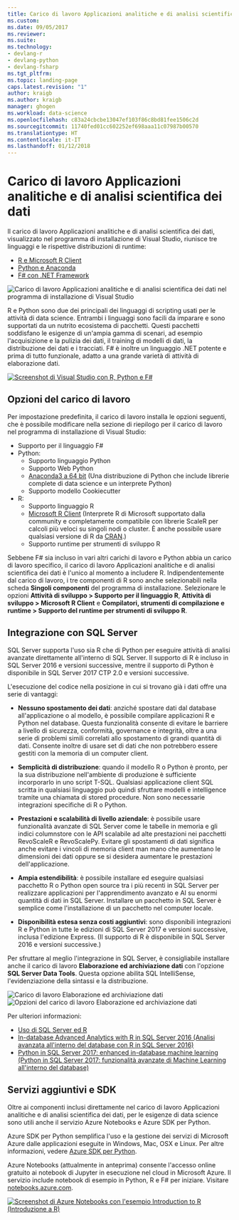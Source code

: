 ```yaml
---
title: Carico di lavoro Applicazioni analitiche e di analisi scientifica dei dati in Visual Studio | Microsoft Docs
ms.custom: 
ms.date: 09/05/2017
ms.reviewer: 
ms.suite: 
ms.technology:
- devlang-r
- devlang-python
- devlang-fsharp
ms.tgt_pltfrm: 
ms.topic: landing-page
caps.latest.revision: "1"
author: kraigb
ms.author: kraigb
manager: ghogen
ms.workload: data-science
ms.openlocfilehash: c83a24cbcbe13047ef103f86c8bd81fee1506c2d
ms.sourcegitcommit: 11740fed01cc602252ef698aaa11c07987b00570
ms.translationtype: HT
ms.contentlocale: it-IT
ms.lasthandoff: 01/12/2018
---
```

# <a name="data-science-and-analytical-applications-workload"></a>Carico di lavoro Applicazioni analitiche e di analisi scientifica dei dati

Il carico di lavoro Applicazioni analitiche e di analisi scientifica dei dati, visualizzato nel programma di installazione di Visual Studio, riunisce tre linguaggi e le rispettive distribuzioni di runtime:

- [R e Microsoft R Client](../rtvs/index.md)
- [Python e Anaconda](../python/python-in-visual-studio.md)
- [F# con .NET Framework](/dotnet/fsharp/)

![Carico di lavoro Applicazioni analitiche e di analisi scientifica dei dati nel programma di installazione di Visual Studio](media/data-science-workload.png)

R e Python sono due dei principali dei linguaggi di scripting usati per le attività di data science. Entrambi i linguaggi sono facili da imparare e sono supportati da un nutrito ecosistema di pacchetti. Questi pacchetti soddisfano le esigenze di un'ampia gamma di scenari, ad esempio l'acquisizione e la pulizia dei dati, il training di modelli di dati, la distribuzione dei dati e i tracciati. F# è inoltre un linguaggio .NET potente e prima di tutto funzionale, adatto a una grande varietà di attività di elaborazione dati.

<!--Note link on the image because this one is large -->
[![Screenshot di Visual Studio con R, Python e F#](media/data-science-workload-screens.png)](media/data-science-workload-screens.png)

## <a name="workload-options"></a>Opzioni del carico di lavoro

Per impostazione predefinita, il carico di lavoro installa le opzioni seguenti, che è possibile modificare nella sezione di riepilogo per il carico di lavoro nel programma di installazione di Visual Studio:

- Supporto per il linguaggio F#
- Python:
  - Supporto linguaggio Python
  - Supporto Web Python
  - [Anaconda3 a 64 bit](https://www.continuum.io) (Una distribuzione di Python che include librerie complete di data science e un interprete Python)
  - Supporto modello Cookiecutter
- R:
  - Supporto linguaggio R
  - [Microsoft R Client](/machine-learning-server/r-client/what-is-microsoft-r-client) (Interprete R di Microsoft supportato dalla community e completamente compatibile con librerie ScaleR per calcoli più veloci su singoli nodi o cluster. È anche possibile usare qualsiasi versione di R da [CRAN](https://cran.r-project.org/).)
  - Supporto runtime per strumenti di sviluppo R

Sebbene F# sia incluso in vari altri carichi di lavoro e Python abbia un carico di lavoro specifico, il carico di lavoro Applicazioni analitiche e di analisi scientifica dei dati è l'unico al momento a includere R. Indipendentemente dal carico di lavoro, i tre componenti di R sono anche selezionabili nella scheda **Singoli componenti** del programma di installazione. Selezionare le opzioni **Attività di sviluppo > Supporto per il linguaggio R**, **Attività di sviluppo > Microsoft R Client** e **Compilatori, strumenti di compilazione e runtime > Supporto del runtime per strumenti di sviluppo R**.

## <a name="sql-server-integration"></a>Integrazione con SQL Server

SQL Server supporta l'uso sia R che di Python per eseguire attività di analisi avanzate direttamente all'interno di SQL Server. Il supporto di R è incluso in SQL Server 2016 e versioni successive, mentre il supporto di Python è disponibile in SQL Server 2017 CTP 2.0 e versioni successive.

L'esecuzione del codice nella posizione in cui si trovano già i dati offre una serie di vantaggi:

- **Nessuno spostamento dei dati**: anziché spostare dati dal database all'applicazione o al modello, è possibile compilare applicazioni R e Python nel database. Questa funzionalità consente di evitare le barriere a livello di sicurezza, conformità, governance e integrità, oltre a una serie di problemi simili correlati allo spostamento di grandi quantità di dati. Consente inoltre di usare set di dati che non potrebbero essere gestiti con la memoria di un computer client.

- **Semplicità di distribuzione**: quando il modello R o Python è pronto, per la sua distribuzione nell'ambiente di produzione è sufficiente incorporarlo in uno script T-SQL. Qualsiasi applicazione client SQL scritta in qualsiasi linguaggio può quindi sfruttare modelli e intelligence tramite una chiamata di stored procedure. Non sono necessarie integrazioni specifiche di R o Python.

- **Prestazioni e scalabilità di livello aziendale**: è possibile usare funzionalità avanzate di SQL Server come le tabelle in memoria e gli indici columnstore con le API scalabile ad alte prestazioni nei pacchetti RevoScaleR e RevoScalePy. Evitare gli spostamenti di dati significa anche evitare i vincoli di memoria client man mano che aumentano le dimensioni dei dati oppure se si desidera aumentare le prestazioni dell'applicazione.

- **Ampia estendibilità**: è possibile installare ed eseguire qualsiasi pacchetto R o Python open source tra i più recenti in SQL Server per realizzare applicazioni per l'apprendimento avanzato e AI su enormi quantità di dati in SQL Server. Installare un pacchetto in SQL Server è semplice come l'installazione di un pacchetto nel computer locale.

- **Disponibilità estesa senza costi aggiuntivi**: sono disponibili integrazioni R e Python in tutte le edizioni di SQL Server 2017 e versioni successive, inclusa l'edizione Express. (Il supporto di R è disponibile in SQL Server 2016 e versioni successive.)

Per sfruttare al meglio l'integrazione in SQL Server, è consigliabile installare anche il carico di lavoro **Elaborazione ed archiviazione dati** con l'opzione **SQL Server Data Tools**. Questa opzione abilita SQL IntelliSense, l'evidenziazione della sintassi e la distribuzione.

![Carico di lavoro Elaborazione ed archiviazione dati](media/data-storage-workload.png) &nbsp;&nbsp; &nbsp;&nbsp; ![Opzioni del carico di lavoro Elaborazione ed archiviazione dati](media/data-storage-workload-options.png)

Per ulteriori informazioni:

- [Uso di SQL Server ed R](../rtvs/sql-server.md)
- [In-database Advanced Analytics with R in SQL Server 2016 (Analisi avanzata all'interno del database con R in SQL Server 2016)](https://blogs.technet.microsoft.com/dataplatforminsider/2016/03/29/in-database-advanced-analytics-with-r-in-sql-server-2016/)
- [Python in SQL Server 2017: enhanced in-database machine learning (Python in SQL Server 2017: funzionalità avanzate di Machine Learning all'interno del database)](https://blogs.technet.microsoft.com/dataplatforminsider/2017/04/19/python-in-sql-server-2017-enhanced-in-database-machine-learning/)

## <a name="additional-services-and-sdks"></a>Servizi aggiuntivi e SDK

Oltre ai componenti inclusi direttamente nel carico di lavoro Applicazioni analitiche e di analisi scientifica dei dati, per le esigenze di data science sono utili anche il servizio Azure Notebooks e Azure SDK per Python.

Azure SDK per Python semplifica l'uso e la gestione dei servizi di Microsoft Azure dalle applicazioni eseguite in Windows, Mac, OSX e Linux. Per altre informazioni, vedere [Azure SDK per Python](../python/azure-sdk-for-python.md).

Azure Notebooks (attualmente in anteprima) consente l'accesso online gratuito ai notebook di Jupyter in esecuzione nel cloud in Microsoft Azure. Il servizio include notebook di esempio in Python, R e F# per iniziare. Visitare [notebooks.azure.com](https://notebooks.azure.com/).

<!--Note link on the image because this one is large -->
[![Screenshot di Azure Notebooks con l'esempio Introduction to R (Introduzione a R)](media/data-science-workload-notebooks.png)](media/data-science-workload-notebooks.png)